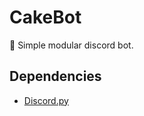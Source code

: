 # CakeBot
🍰 Simple modular discord bot.

## Dependencies
- [Discord.py](https://github.com/Rapptz/discord.py)
